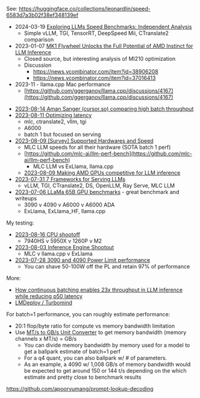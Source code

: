 See: https://huggingface.co/collections/leonardlin/speed-6583d7a3b02f38ef348139ef

* 2024-03-19 [Exploring LLMs Speed Benchmarks: Independent Analysis](https://www.inferless.com/learn/exploring-llms-speed-benchmarks-independent-analysis)
	* Simple vLLM, TGI, TensorRT, DeepSpeed Mii, CTranslate2 comparison
* 2023-01-07 [MK1 Flywheel Unlocks the Full Potential of AMD Instinct for LLM Inference](https://mkone.ai/blog/mk1-flywheel-amd)
	* Closed source, but interesting analysis of MI210 optimization
	* Discussion
		* https://news.ycombinator.com/item?id=38906208
		* https://news.ycombinator.com/item?id=37016413
* 2023-11 - llama.cpp Mac performance 
  - [https://github.com/ggerganov/llama.cpp/discussions/4167](https://github.com/ggerganov/llama.cpp/discussions/4167)
- [2023-08-14 Aman Sanger (cursor.so) comparing high batch throughput](https://twitter.com/amanrsanger/status/1690828453233463297)
- [2023-08-11 Optimizing latency](https://hamel.dev/notes/llm/inference/03_inference.html)
  - mlc, ctranslate2, vllm, tgi
  - A6000
  - batch 1 but focused on serving
- [2023-08-09 [Survey] Supported Hardwares and Speed](https://github.com/mlc-ai/mlc-llm/issues/15)
  - MLC LLM speeds for all their hardware (SOTA batch 1 perf)
  - [https://github.com/mlc-ai/llm-perf-bench](https://github.com/mlc-ai/llm-perf-bench)
    - MLC LLM vs ExLlama, llama.cpp
  - [2023-08-09 Making AMD GPUs competitive for LLM inference](https://blog.mlc.ai/2023/08/09/Making-AMD-GPUs-competitive-for-LLM-inference)
- [2023-07-31 7 Frameworks for Serving LLMs  
](https://betterprogramming.pub/frameworks-for-serving-llms-60b7f7b23407)
  - vLLM, TGI, CTranslate2, DS, OpenLLM, Ray Serve, MLC LLM
- [2023-07-06 LLaMa 65B GPU benchmarks](https://www.reddit.com/r/LocalLLaMA/comments/14s7j9j/comment/jqy8shq/) - great benchmark and writeups 
  - 3090 v 4090 v A6000 v A6000 ADA
  - ExLlama, ExLlama_HF, llama.cpp

My testing:

- [2023-08-16 CPU shootoff](https://github.com/lhl/linuxlaptops/wiki/Minisforum-UM790-Pro#llamacpp)
  - 7940HS v 5950X v 1260P v M2
- [2023-08-03 Inference Engine Shootout](https://docs.google.com/spreadsheets/d/1kT4or6b0Fedd-W_jMwYpb63e1ZR3aePczz3zlbJW-Y4/edit#gid=1788227831)
  - MLC v llama.cpp v ExLlama
- [2023-07-28 3090 and 4090 Power Limit performance](https://docs.google.com/spreadsheets/d/1kT4or6b0Fedd-W_jMwYpb63e1ZR3aePczz3zlbJW-Y4/edit#gid=535675890)
  - You can shave 50-100W off the PL and retain 97% of performance

More:

- [How continuous batching enables 23x throughput in LLM inference while reducing p50 latency](https://www.anyscale.com/blog/continuous-batching-llm-inference)
- [LMDeploy / Turbomind](https://github.com/InternLM/lmdeploy)

For batch=1 performance, you can roughly estimate performance:

- 20:1 flop/byte ratio for compute vs memory bandwidth limitation
- Use [MT/s to GB/s Unit Converter](https://www.unitsconverters.com/en/Mt/S-To-Gb/S/Utu-6007-3760) to get memory bandwidth (memory channels x MT/s) = GB/s 
  - You can divide memory bandwidth by memory used for a model to get a ballpark estimate of batch=1 perf
  - For a q4 quant, you can also ballpark w/ # of parameters.
  - As an example, a 4090 w/ 1,008 GB/s of memory bandwidth would be expected to get around 150 or 144 t/s depending on the which estimate and pretty close to benchmark results

https://github.com/apoorvumang/prompt-lookup-decoding
